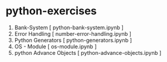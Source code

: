 # python-exercises

1) Bank-System [ python-bank-system.ipynb ]
2) Error Handling [ number-error-handling.ipynb ]
3) Python Generators [ python-generators.ipynb ]
4) OS - Module [ os-module.ipynb ]
5) python Advance Objects [ python-advance-objects.ipynb ]
